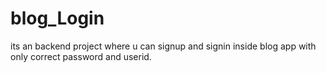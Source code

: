 # blog_Login
its an backend project where u can signup and signin inside blog app with only correct password and userid.
